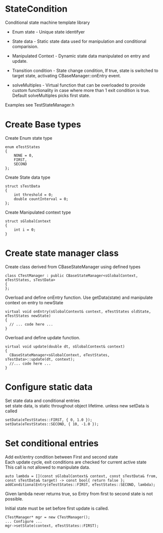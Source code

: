 # StateCondition
Conditional state machine template library

* Enum state          - Unique state identifyer
* State data          - Static state data used for manipulation and conditional comparision.
* Manipulated Context - Dynamic state data manipulated on entry and update.

* Transition condition - State change condition, If true, state is switched to target state, activating CBaseManager::onEntry event.
* solveMultiples       - Virtual function that can be overloaded to provide custom functionality in case where more than 1 exit condition is true. Default solveMultiples picks first state.




Examples see TestStateManager.h  
# Create Base types
Create Enum state type
```
enum eTestStates
{
	NONE = 0,
	FIRST,
	SECOND
};
```

Create State data type
```
struct sTestData
{
	int threshold = 0;
	double countInterval = 0;
};
```

Create Manipulated context type
```
struct sGlobalContext
{
	int i = 0;
}
```

# Create state manager class
Create class derived from CBaseStateManager using defined types  
```
class CTestManager : public CBaseStateManager<sGlobalContext, eTestStates, sTestData>
{
};
```

Overload and define onEntry function. Use getData(state) and manipulate context on entry to newState  
```
virtual void onEntry(sGlobalContext& context, eTestStates oldState, eTestStates newState)
{
  // ... code here ...
}
```

Overload and define update function.  
```
virtual void update(double dt, sGlobalContext& context)
{
  CBaseStateManager<sGlobalContext, eTestStates, sTestData>::update(dt, context);
  //... code here ...
}
```

# Configure static data
Set state data and conditional entries  
set state data, is static throughout object lifetime. unless new setData is called  
```
setData(eTestStates::FIRST, { 0, 1.0 });
setData(eTestStates::SECOND, { 10, -1.0 });
```

# Set conditional entries
Add exit/entry condition between First and second state  
Each update cycle, exit conditions are checked for current active state  
This call is not allowed to manipulate data.
```
auto lambda = [](const sGlobalContext& context, const sTestData& from, const sTestData& target) -> const bool{ return false };
addConditionalEntry(eTestStates::FIRST, eTestStates::SECOND, lambda);
```
Given lambda never returns true, so Entry from first to second state is not possible.  

  

Initial state must be set before first update is called.
```
CTestManager* mgr = new CTestManager();
... Configure ...
mgr->setState(context, eTestStates::FIRST);
```

